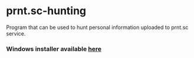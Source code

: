 # prnt.sc-hunting
Program that can be used to hunt personal information uploaded to prnt.sc service.

### Windows installer available [here](https://github.com/esec-exploits/prnt.sc-hunting/releases/tag/v1.1)
